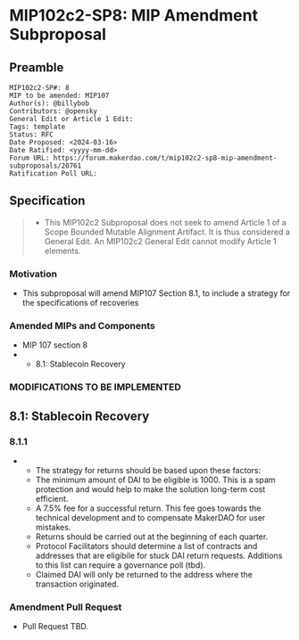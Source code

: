 # MIP102c2-SP8: MIP Amendment Subproposal

## Preamble

```
MIP102c2-SP#: 8
MIP to be amended: MIP107
Author(s): @billybob
Contributors: @opensky
General Edit or Article 1 Edit:
Tags: template
Status: RFC
Date Proposed: <2024-03-16>
Date Ratified: <yyyy-mm-dd>
Forum URL: https://forum.makerdao.com/t/mip102c2-sp8-mip-amendment-subproposals/20761
Ratification Poll URL:
```

## Specification

> - This MIP102c2 Subproposal does not seek to amend Article 1 of a Scope Bounded Mutable Alignment Artifact. It is thus considered a General Edit. An MIP102c2 General Edit cannot modify Article 1 elements.

### Motivation

- This subproposal will amend MIP107 Section 8.1, to include a strategy for the specifications of recoveries

### Amended MIPs and Components

- MIP 107 section 8
- * 8.1: Stablecoin Recovery

### MODIFICATIONS TO BE IMPLEMENTED
## 8.1: Stablecoin Recovery
### 8.1.1
- * The strategy for returns should be based upon these factors:
  * The minimum amount of DAI to be eligible is 1000. This is a spam protection and would help to make the solution long-term cost efficient.
  * A 7.5% fee for a successful return. This fee goes towards the technical development and to compensate MakerDAO for user mistakes.
  * Returns should be carried out at the beginning of each quarter.
  * Protocol Facilitators should determine a list of contracts and addresses that are eligibile for stuck DAI return requests. Additions to this list can require a governance poll (tbd).
  * Claimed DAI will only be returned to the address where the transaction originated.

### Amendment Pull Request

- Pull Request TBD.
